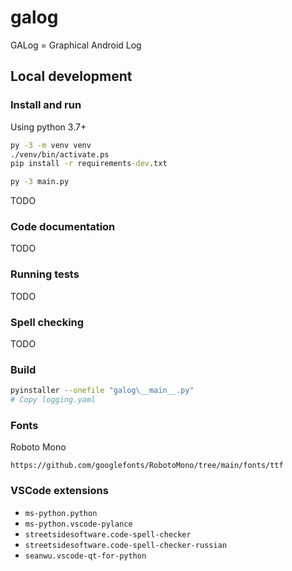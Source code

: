 # galog

GALog = Graphical Android Log

## Local development

### Install and run

Using python 3.7+

```cmd
py -3 -m venv venv
./venv/bin/activate.ps
pip install -r requirements-dev.txt

py -3 main.py
```

TODO

### Code documentation

TODO

### Running tests

TODO

### Spell checking

TODO

### Build

```bash
pyinstaller --onefile "galog\__main__.py"
# Copy logging.yaml
```

### Fonts

Roboto Mono

```
https://github.com/googlefonts/RobotoMono/tree/main/fonts/ttf
```

### VSCode extensions

- `ms-python.python`
- `ms-python.vscode-pylance`
- `streetsidesoftware.code-spell-checker`
- `streetsidesoftware.code-spell-checker-russian`
- `seanwu.vscode-qt-for-python`
